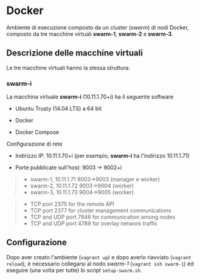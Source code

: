 # Docker

Ambiente di esecuzione composto da un cluster (*swarm*) di nodi Docker,
composto da tre macchine virtuali **swarm-1**, **swarm-2** e **swarm-3**.

## Descrizione delle macchine virtuali

Le tre macchine virtuali hanno la stessa struttura:

### swarm-i

La macchina virtuale **swarm-i** (10.11.1.70+i)
ha il seguente software

* Ubuntu Trusty (14.04 LTS) a 64 bit

* Docker

* Docker Compose

Configurazione di rete

* Indirizzo IP: 10.11.1.70+i (per esempio, **swarm-i** ha l'indirizzo 10.11.1.71)

* Porte pubblicate sull'host: 9003 -> 9002+i

>- swarm-1, 10.11.1.71 9003->9003 (manager e worker)
>- swarm-2, 10.11.1.72 9003->9004 (worker)
>- swarm-3, 10.11.1.73 9004->9005 (worker)

>- TCP port 2375 for the remote API
>- TCP port 2377 for cluster management communications
>- TCP and UDP port 7946 for communication among nodes
>- TCP and UDP port 4789 for overlay network traffic

## Configurazione  

Dopo aver creato l'ambiente (`vagrant up`) e dopo averlo riavviato (`vagrant reload`),
è necessario collegarsi al nodo *swarm-1* (`vagrant ssh swarm-1`)
ed eseguire (una volta per tutte) lo script `setup-swarm.sh`.
